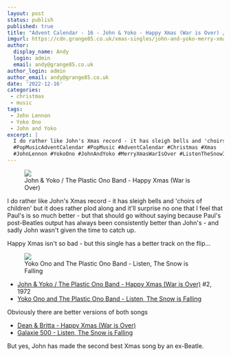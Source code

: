 ```yaml
---
layout: post
status: publish
published: true
title: "Advent Calendar - 16 - John & Yoko - Happy Xmas (War is Over) / Listen, The Snow is Falling"
imgurl: https://cdn.grange85.co.uk/xmas-singles/john-and-yoko-merry-xmas-disc.jpg
author:
  display_name: Andy
  login: admin
  email: andy@grange85.co.uk
author_login: admin
author_email: andy@grange85.co.uk
date: '2022-12-16'
categories:
 - christmas
 - music
tags:
 - John Lennon
 - Yoko Ono
 - John and Yoko
excerpt: |
  I do rather like John's Xmas record - it has sleigh bells and 'choirs of children' but it does rather plod along. But yes, the second best Xmas song by an ex-Beatle.
  #PopMusicAdventCalendar #PopMusic #AdventCalendar #Christmas #Xmas
  #JohnLennon #YokoOno #JohnAndYoko #MerryXmasWarIsOver #ListenTheSnowIsFalling #Galaxie500 #DeanAndBritta
---
```

<figure class="aligncenter"><img src="https://cdn.grange85.co.uk/xmas-singles/john-and-yoko-merry-xmas-disc.jpg" class="img-responsive" /><figcaption>John & Yoko / The Plastic Ono Band - Happy Xmas (War is Over)</figcaption></figure>

I do rather like John's Xmas record - it has sleigh bells and 'choirs of children' but it does rather plod along and it'll surprise no one that I feel that Paul's is so much better - but that should go without saying because Paul's post-Beatles output has always been consistently better than John's - and sadly John wasn't given the time to catch up. 

Happy Xmas isn't so bad - but this single has a better track on the flip...
<figure class="aligncenter"><img src="https://cdn.grange85.co.uk/xmas-singles/yoko-ono-listen-disc.jpg" class="img-responsive" /><figcaption>Yoko Ono and The Plastic Ono Band - Listen, The Snow is Falling</figcaption></figure>

 - [John & Yoko / The Plastic Ono Band - Happy Xmas (War is Over)](https://www.youtube.com/watch?v=flA5ndOyZbI) #2, 1972
 - [Yoko Ono and The Plastic Ono Band - Listen, The Snow is Falling](https://www.youtube.com/watch?v=VQG46cHgZ4E)

 Obviously there are better versions of both songs 
  - [Dean & Britta - Happy Xmas (War is Over)](https://www.youtube.com/watch?v=9fJ8LEAJ5eQ)
  - [Galaxie 500 - Listen, The Snow is Falling](https://www.youtube.com/watch?v=RGY_b093UR4)

But yes, John has made the second best Xmas song by an ex-Beatle.
